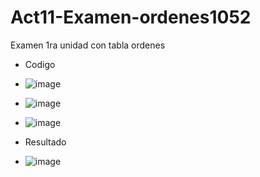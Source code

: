 # Act11-Examen-ordenes1052
Examen 1ra unidad con tabla ordenes

- Codigo
- ![image](https://github.com/user-attachments/assets/21259f66-d8b7-4a62-b679-4cc0ff1e8917)
- ![image](https://github.com/user-attachments/assets/5bbfae30-89b2-46dd-a109-aa4c05cadf87)
- ![image](https://github.com/user-attachments/assets/7d2353a5-86c4-4498-9ce5-8d7bbd1c924e)

- Resultado
- ![image](https://github.com/user-attachments/assets/110d821f-7480-4791-ad33-02e7adfb7af2)


